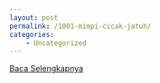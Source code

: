 ```yaml
---
layout: post
permalink: /1001-mimpi-cicak-jatuh/
categories:
    - Uncategorized
---
```


[Baca Selengkapnya](/06)
